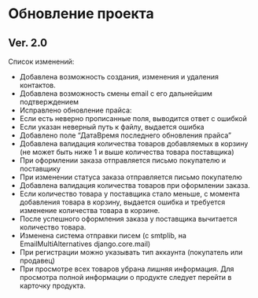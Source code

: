 # Обновление проекта

## Ver. 2.0 

Список изменений:
* Добавлена возможность создания, изменения и удаления контактов.
* Добавлена возможность смены email с его дальнейшим подтверждением
* Исправлено обновление прайса:
* Если есть неверно прописанные поля, выводится ответ с ошибкой
* Если указан неверный путь к файлу, выдается ошибка
* Добавлено поле “ДатаВремя последнего обновления прайса”
* Добавлена валидация количества товаров добавляемых в корзину (не может быть ниже 1 и выше количества товара поставщика)
* При оформлении заказа отправляется письмо покупателю и поставщику
* При изменении статуса заказа отправляется письмо покупателю
* Добавлена валидация количества товаров при оформлении заказа. 
* Если количество товара у поставщика стало меньше, с момента добавления товара в корзину, выдается ошибка и требуется изменение количества товара в корзине.
* После успешного оформления заказа у поставщика вычитается количество товара.
* Изменена система отправки писем (с smtplib, на EmailMultiAlternatives django.core.mail)
* При регистрации можно указывать тип аккаунта (покупатель или продавец)
* При просмотре всех товаров убрана лишняя информация. Для просмотра полной информации о продукте следует перейти в карточку продукта.